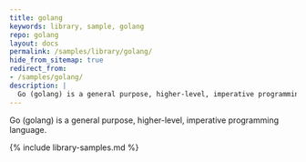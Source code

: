 ```yaml
---
title: golang
keywords: library, sample, golang
repo: golang
layout: docs
permalink: /samples/library/golang/
hide_from_sitemap: true
redirect_from:
- /samples/golang/
description: |
  Go (golang) is a general purpose, higher-level, imperative programming language.
---
```


Go (golang) is a general purpose, higher-level, imperative programming language.


{% include library-samples.md %}

